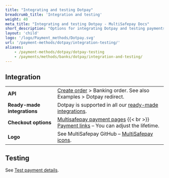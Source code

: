 ```yaml
---
title: "Integrating and testing Dotpay"
breadcrumb_title: 'Integration and testing'
weight: 40
meta_title: "Integrating and testing Dotpay - MultiSafepay Docs"
short_description: "Options for integrating Dotpay and testing payments"
layout: 'child'
logo: '/logo/Payment_methods/Dotpay.svg'
url: '/payment-methods/dotpay/integration-testing/'
aliases:
    - /payment-methods/dotpay/dotpay-testing
    - /payments/methods/banks/dotpay/integration-and-testing/
---
```

## Integration

| | |
|---|---|
| **API** | [Create order](https://docs-api.multisafepay.com/reference/createorder) > Banking order. See also Examples > Dotpay redirect. |
| **Ready-made integrations** | Dotpay is supported in all our [ready-made integrations](/integrations/ready-made/). |
| **Checkout options** | [Multisafepay payment pages](/payment-pages/) {{< br >}} [Payment links](/payment-links/about/) – You can adjust the lifetime. |
| **Logo** | See MultiSafepay GitHub – [MultiSafepay icons](https://github.com/MultiSafepay/MultiSafepay-icons). |

## Testing

See [Test payment details](/testing/test-payment-details/#banking-methods).
